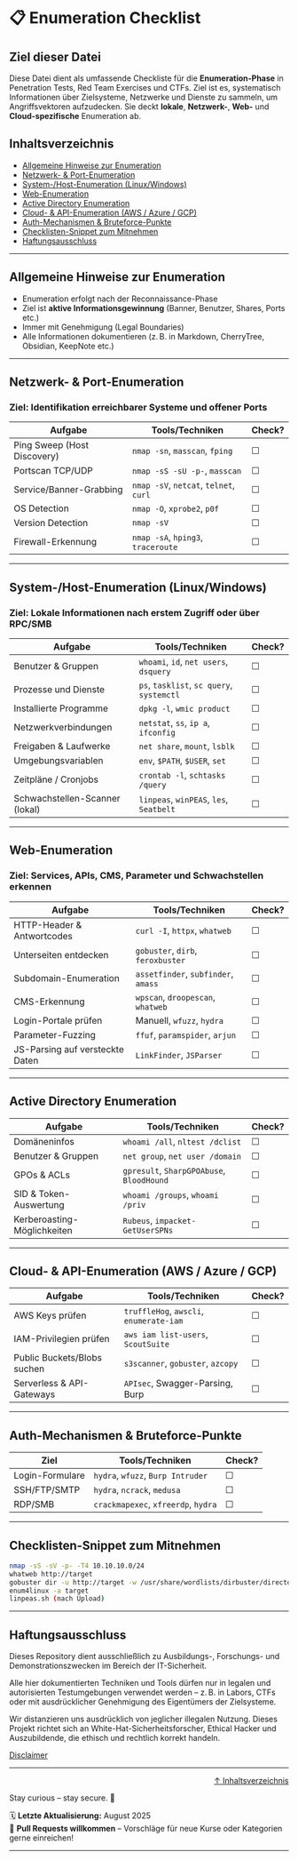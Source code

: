 # 📋 Enumeration Checklist

## Ziel dieser Datei

Diese Datei dient als umfassende Checkliste für die **Enumeration-Phase** in Penetration Tests, Red Team Exercises und CTFs. Ziel ist es, systematisch Informationen über Zielsysteme, Netzwerke und Dienste zu sammeln, um Angriffsvektoren aufzudecken. Sie deckt **lokale**, **Netzwerk-**, **Web-** und **Cloud-spezifische** Enumeration ab.


## Inhaltsverzeichnis
- [Allgemeine Hinweise zur Enumeration](#allgemeine-hinweise-zur-enumeration)
- [Netzwerk- & Port-Enumeration](#netzwerk---port-enumeration)
- [System-/Host-Enumeration (Linux/Windows)](#system-host-enumeration-linuxwindows)
- [Web-Enumeration](#web-enumeration)
- [Active Directory Enumeration](#active-directory-enumeration)
- [Cloud- & API-Enumeration (AWS / Azure / GCP)](#cloud---api-enumeration-aws--azure--gcp)
- [Auth-Mechanismen & Bruteforce-Punkte](#auth-mechanismen--bruteforce-punkte)
- [Checklisten-Snippet zum Mitnehmen](#checklisten-snippet-zum-mitnehmen)
- [Haftungsausschluss](#haftungsausschluss)

---

## Allgemeine Hinweise zur Enumeration

- Enumeration erfolgt nach der Reconnaissance-Phase
- Ziel ist **aktive Informationsgewinnung** (Banner, Benutzer, Shares, Ports etc.)
- Immer mit Genehmigung (Legal Boundaries)
- Alle Informationen dokumentieren (z. B. in Markdown, CherryTree, Obsidian, KeepNote etc.)

---

## Netzwerk- & Port-Enumeration

### Ziel: Identifikation erreichbarer Systeme und offener Ports

| Aufgabe                             | Tools/Techniken                          | Check? |
|-------------------------------------|------------------------------------------|--------|
| Ping Sweep (Host Discovery)         | `nmap -sn`, `masscan`, `fping`           | ☐      |
| Portscan TCP/UDP                    | `nmap -sS -sU -p-`, `masscan`            | ☐      |
| Service/Banner-Grabbing             | `nmap -sV`, `netcat`, `telnet`, `curl`   | ☐      |
| OS Detection                        | `nmap -O`, `xprobe2`, `p0f`              | ☐      |
| Version Detection                   | `nmap -sV`                               | ☐      |
| Firewall-Erkennung                  | `nmap -sA`, `hping3`, `traceroute`       | ☐      |

---

## System-/Host-Enumeration (Linux/Windows)

### Ziel: Lokale Informationen nach erstem Zugriff oder über RPC/SMB

| Aufgabe                              | Tools/Techniken                           | Check? |
|--------------------------------------|-------------------------------------------|--------|
| Benutzer & Gruppen                   | `whoami`, `id`, `net users`, `dsquery`    | ☐      |
| Prozesse und Dienste                 | `ps`, `tasklist`, `sc query`, `systemctl` | ☐      |
| Installierte Programme               | `dpkg -l`, `wmic product`                 | ☐      |
| Netzwerkverbindungen                 | `netstat`, `ss`, `ip a`, `ifconfig`       | ☐      |
| Freigaben & Laufwerke                | `net share`, `mount`, `lsblk`             | ☐      |
| Umgebungsvariablen                   | `env`, `$PATH`, `$USER`, `set`            | ☐      |
| Zeitpläne / Cronjobs                 | `crontab -l`, `schtasks /query`           | ☐      |
| Schwachstellen-Scanner (lokal)       | `linpeas`, `winPEAS`, `les`, `Seatbelt`   | ☐      |

---

## Web-Enumeration

### Ziel: Services, APIs, CMS, Parameter und Schwachstellen erkennen

| Aufgabe                              | Tools/Techniken                         | Check? |
|-------------------------------------|------------------------------------------|--------|
| HTTP-Header & Antwortcodes          | `curl -I`, `httpx`, `whatweb`            | ☐      |
| Unterseiten entdecken               | `gobuster`, `dirb`, `feroxbuster`        | ☐      |
| Subdomain-Enumeration               | `assetfinder`, `subfinder`, `amass`      | ☐      |
| CMS-Erkennung                       | `wpscan`, `droopescan`, `whatweb`        | ☐      |
| Login-Portale prüfen                | Manuell, `wfuzz`, `hydra`                | ☐      |
| Parameter-Fuzzing                   | `ffuf`, `paramspider`, `arjun`           | ☐      |
| JS-Parsing auf versteckte Daten     | `LinkFinder`, `JSParser`                 | ☐      |

---

## Active Directory Enumeration

| Aufgabe                              | Tools/Techniken                         | Check? |
|-------------------------------------|------------------------------------------|--------|
| Domäneninfos                        | `whoami /all`, `nltest /dclist`          | ☐      |
| Benutzer & Gruppen                  | `net group`, `net user /domain`          | ☐      |
| GPOs & ACLs                         | `gpresult`, `SharpGPOAbuse`, `BloodHound`| ☐      |
| SID & Token-Auswertung              | `whoami /groups`, `whoami /priv`         | ☐      |
| Kerberoasting-Möglichkeiten         | `Rubeus`, `impacket-GetUserSPNs`         | ☐      |

---

## Cloud- & API-Enumeration (AWS / Azure / GCP)

| Aufgabe                              | Tools/Techniken                         | Check? |
|-------------------------------------|------------------------------------------|--------|
| AWS Keys prüfen                     | `truffleHog`, `awscli`, `enumerate-iam`  | ☐      |
| IAM-Privilegien prüfen              | `aws iam list-users`, `ScoutSuite`       | ☐      |
| Public Buckets/Blobs suchen         | `s3scanner`, `gobuster`, `azcopy`        | ☐      |
| Serverless & API-Gateways           | `APIsec`, Swagger-Parsing, Burp          | ☐      |

---

## Auth-Mechanismen & Bruteforce-Punkte

| Ziel                                 | Tools/Techniken                          | Check? |
|--------------------------------------|------------------------------------------|--------|
| Login-Formulare                      | `hydra`, `wfuzz`, `Burp Intruder`        | ☐      |
| SSH/FTP/SMTP                         | `hydra`, `ncrack`, `medusa`              | ☐      |
| RDP/SMB                              | `crackmapexec`, `xfreerdp`, `hydra`      | ☐      |

---

## Checklisten-Snippet zum Mitnehmen

```bash
nmap -sS -sV -p- -T4 10.10.10.0/24
whatweb http://target
gobuster dir -u http://target -w /usr/share/wordlists/dirbuster/directory-list-2.3-medium.txt
enum4linux -a target
linpeas.sh (nach Upload)
```

---

## Haftungsausschluss

Dieses Repository dient ausschließlich zu Ausbildungs-, Forschungs- und Demonstrationszwecken im Bereich der IT-Sicherheit.

Alle hier dokumentierten Techniken und Tools dürfen nur in legalen und autorisierten Testumgebungen verwendet werden – z. B. in Labors, CTFs oder mit ausdrücklicher Genehmigung des Eigentümers der Zielsysteme.

Wir distanzieren uns ausdrücklich von jeglicher illegalen Nutzung.
Dieses Projekt richtet sich an White-Hat-Sicherheitsforscher, Ethical Hacker und Auszubildende, die ethisch und rechtlich korrekt handeln.

[Disclaimer](/00-disclaimer/disclaimer.md)

--- 

<div align=right>

[↑ Inhaltsverzeichnis](#inhaltsverzeichnis)

</div>

Stay curious – stay secure. 🔐

🗓️ **Letzte Aktualisierung:** August 2025  
🤝 **Pull Requests willkommen** – Vorschläge für neue Kurse oder Kategorien gerne einreichen!

---
